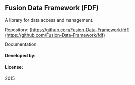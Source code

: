 ## Fusion Data Framework (FDF)

A library for data access and management.

Repository: [https://github.com/Fusion-Data-Framework/fdf](https://github.com/Fusion-Data-Framework/fdf)

Documentation:

#### Developed by:


#### License:

2015
